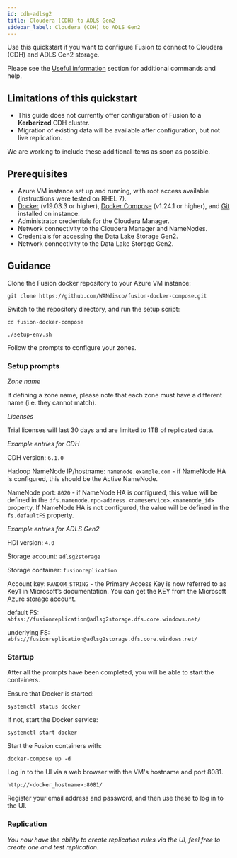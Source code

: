 ```yaml
---
id: cdh-adlsg2
title: Cloudera (CDH) to ADLS Gen2
sidebar_label: Cloudera (CDH) to ADLS Gen2
---
```


Use this quickstart if you want to configure Fusion to connect to Cloudera (CDH) and ADLS Gen2 storage.

Please see the [Useful information](https://wandisco.github.io/wandisco-documentation/docs/troubleshooting/useful_info) section for additional commands and help.

## Limitations of this quickstart

* This guide does not currently offer configuration of Fusion to a **Kerberized** CDH cluster.
* Migration of existing data will be available after configuration, but not live replication.

We are working to include these additional items as soon as possible.

## Prerequisites

* Azure VM instance set up and running, with root access available (instructions were tested on RHEL 7).
* [Docker](https://docs.docker.com/install/) (v19.03.3 or higher), [Docker Compose](https://docs.docker.com/compose/install/) (v1.24.1 or higher), and [Git](https://git-scm.com/book/en/v2/Getting-Started-Installing-Git) installed on instance.
* Administrator credentials for the Cloudera Manager.
* Network connectivity to the Cloudera Manager and NameNodes.
* Credentials for accessing the Data Lake Storage Gen2.
* Network connectivity to the Data Lake Storage Gen2.

## Guidance

Clone the Fusion docker repository to your Azure VM instance:

`git clone https://github.com/WANdisco/fusion-docker-compose.git`

Switch to the repository directory, and run the setup script:

`cd fusion-docker-compose`

`./setup-env.sh`

Follow the prompts to configure your zones.

### Setup prompts

_Zone name_

If defining a zone name, please note that each zone must have a different name (i.e. they cannot match).

_Licenses_

Trial licenses will last 30 days and are limited to 1TB of replicated data.

_Example entries for CDH_

CDH version: `6.1.0`

Hadoop NameNode IP/hostname: `namenode.example.com` - if NameNode HA is configured, this should be the Active NameNode.

NameNode port: `8020` - if NameNode HA is configured, this value will be defined in the `dfs.namenode.rpc-address.<nameservice>.<namenode_id>` property. If NameNode HA is not configured, the value will be defined in the `fs.defaultFS` property.

_Example entries for ADLS Gen2_

HDI version: `4.0`

Storage account: `adlsg2storage`

Storage container: `fusionreplication`

Account key: `RANDOM_STRING` - the Primary Access Key is now referred to as Key1 in Microsoft’s documentation. You can get the KEY from the Microsoft Azure storage account.

default FS: `abfss://fusionreplication@adlsg2storage.dfs.core.windows.net/`

underlying FS: `abfs://fusionreplication@adlsg2storage.dfs.core.windows.net/`

### Startup

After all the prompts have been completed, you will be able to start the containers.

Ensure that Docker is started:

`systemctl status docker`

If not, start the Docker service:

`systemctl start docker`

Start the Fusion containers with:

`docker-compose up -d`

Log in to the UI via a web browser with the VM's hostname and port 8081.

`http://<docker_hostname>:8081/`

Register your email address and password, and then use these to log in to the UI.

### Replication

_You now have the ability to create replication rules via the UI, feel free to create one and test replication._

